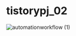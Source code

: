 # tistorypj_02
![automationworkflow (1)](https://user-images.githubusercontent.com/59551613/216805228-e8aa6a28-4d87-4b39-96ba-611a5e834fea.jpg)
